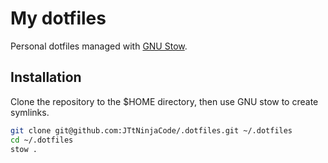 # My dotfiles

Personal dotfiles managed with [GNU Stow](https://www.gnu.org/software/stow/).

## Installation

Clone the repository to the $HOME directory, then use GNU stow to create symlinks.

```bash
git clone git@github.com:JTtNinjaCode/.dotfiles.git ~/.dotfiles
cd ~/.dotfiles
stow .
```
